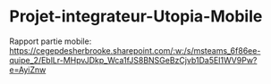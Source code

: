 # Projet-integrateur-Utopia-Mobile

Rapport partie mobile:
https://cegepdesherbrooke.sharepoint.com/:w:/s/msteams_6f86ee-quipe_2/EblLr-MHpvJDkp_Wca1fJS8BNSGeBzCjvb1Da5EI1WV9Pw?e=AyiZnw
